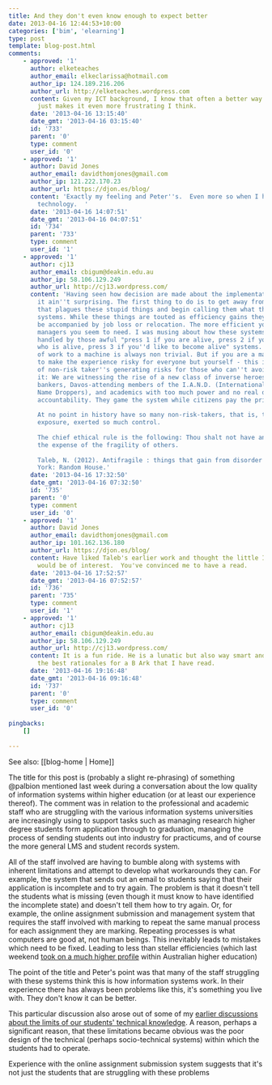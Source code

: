 ```yaml
---
title: And they don't even know enough to expect better
date: 2013-04-16 12:44:53+10:00
categories: ['bim', 'elearning']
type: post
template: blog-post.html
comments:
    - approved: '1'
      author: elketeaches
      author_email: elkeclarissa@hotmail.com
      author_ip: 124.189.216.206
      author_url: http://elketeaches.wordpress.com
      content: Given my ICT background, I know that often a better way exists, and this
        just makes it even more frustrating I think.
      date: '2013-04-16 13:15:40'
      date_gmt: '2013-04-16 03:15:40'
      id: '733'
      parent: '0'
      type: comment
      user_id: '0'
    - approved: '1'
      author: David Jones
      author_email: davidthomjones@gmail.com
      author_ip: 121.222.170.23
      author_url: https://djon.es/blog/
      content: 'Exactly my feeling and Peter''s.  Even more so when I have to use the
        technology.  '
      date: '2013-04-16 14:07:51'
      date_gmt: '2013-04-16 04:07:51'
      id: '734'
      parent: '733'
      type: comment
      user_id: '1'
    - approved: '1'
      author: cj13
      author_email: cbigum@deakin.edu.au
      author_ip: 58.106.129.249
      author_url: http://cj13.wordpress.com/
      content: 'Having seen how decision are made about the implementation of these pseudo-systems
        it ain''t surprising. The first thing to do is to get away from the wishful naming
        that plagues these stupid things and begin calling them what they are: misinformation
        systems. While these things are touted as efficiency gains they do not seem to
        be accompanied by job loss or relocation. The more efficient you become the more
        managers you seem to need. I was musing about how these systems would look if
        handled by those awful "press 1 if you are alive, press 2 if you know someone
        who is alive, press 3 if you''d like to become alive" systems. For me any delegation
        of work to a machine is always non trivial. But if you are a manager - you get
        to make the experience risky for everyone but yourself - this is Taleb''s notion
        of non-risk taker''s generating risks for those who can''t avoid it. As he put
        it: We are witnessing the rise of a new class of inverse heroes, that is, bureaucrats,
        bankers, Davos-attending members of the I.A.N.D. (International Association of
        Name Droppers), and academics with too much power and no real downside and/or
        accountability. They game the system while citizens pay the price.
    
        At no point in history have so many non-risk-takers, that is, those with no personal
        exposure, exerted so much control.
    
        The chief ethical rule is the following: Thou shalt not have antifragility at
        the expense of the fragility of others.
    
        Taleb, N. (2012). Antifragile : things that gain from disorder (1st ed.). New
        York: Random House.'
      date: '2013-04-16 17:32:50'
      date_gmt: '2013-04-16 07:32:50'
      id: '735'
      parent: '0'
      type: comment
      user_id: '0'
    - approved: '1'
      author: David Jones
      author_email: davidthomjones@gmail.com
      author_ip: 101.162.136.180
      author_url: https://djon.es/blog/
      content: Have liked Taleb's earlier work and thought the little I'd heard of anti-fragile
        would be of interest.  You've convinced me to have a read.
      date: '2013-04-16 17:52:57'
      date_gmt: '2013-04-16 07:52:57'
      id: '736'
      parent: '735'
      type: comment
      user_id: '1'
    - approved: '1'
      author: cj13
      author_email: cbigum@deakin.edu.au
      author_ip: 58.106.129.249
      author_url: http://cj13.wordpress.com/
      content: It is a fun ride. He is a lunatic but also way smart and offers one of
        the best rationales for a B Ark that I have read.
      date: '2013-04-16 19:16:48'
      date_gmt: '2013-04-16 09:16:48'
      id: '737'
      parent: '0'
      type: comment
      user_id: '0'
    
pingbacks:
    []
    
---
```


See also: [[blog-home | Home]]

The title for this post is (probably a slight re-phrasing) of something @palbion mentioned last week during a conversation about the low quality of information systems within higher education (or at least our experience thereof). The comment was in relation to the professional and academic staff who are struggling with the various information systems universities are increasingly using to support tasks such as managing research higher degree students form application through to graduation, managing the process of sending students out into industry for practicums, and of course the more general LMS and student records system.

All of the staff involved are having to bumble along with systems with inherent limitations and attempt to develop what workarounds they can. For example, the system that sends out an email to students saying that their application is incomplete and to try again. The problem is that it doesn't tell the students what is missing (even though it must know to have identified the incomplete state) and doesn't tell them how to try again. Or, for example, the online assignment submission and management system that requires the staff involved with marking to repeat the same manual process for each assignment they are marking. Repeating processes is what computers are good at, not human beings. This inevitably leads to mistakes which need to be fixed. Leading to less than stellar efficiencies (which last weekend [took on a much higher profile](http://musicfordeckchairs.wordpress.com/2013/04/14/more-or-less/) within Australian higher education)

The point of the title and Peter's point was that many of the staff struggling with these systems think this is how information systems work. In their experience there has always been problems like this, it's something you live with. They don't know it can be better.

This particular discussion also arose out of some of my [earlier discussions about the limits of our students' technical knowledge](/blog2/2013/03/13/many-of-our-students-are-neither-digital-natives-nor-digitally-literate/). A reason, perhaps a significant reason, that these limitations became obvious was the poor design of the technical (perhaps socio-technical systems) within which the students had to operate.

Experience with the online assignment submission system suggests that it's not just the students that are struggling with these problems